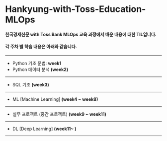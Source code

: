 # Hankyung-with-Toss-Education-MLOps

#### 한국경제신문 with Toss Bank MLOps 교육 과정에서 배운 내용에 대한 TIL입니다.
#### 각 주차 별 학습 내용은 아래와 같습니다.

-----------------------------------------------------
* Python 기초 문법: **week1**
* Python 데이터 분석 **(week2)**
-----------------------------------------------------
* SQL 기초 **(week3)**
-----------------------------------------------------
* ML [Machine Learning] **(week4 ~ week8)**
-----------------------------------------------------
* 실무 프로젝트 (중간 프로젝트) **(week9 ~ week11)**
-----------------------------------------------------
* DL [Deep Learning] **(week11~ )**
-----------------------------------------------------